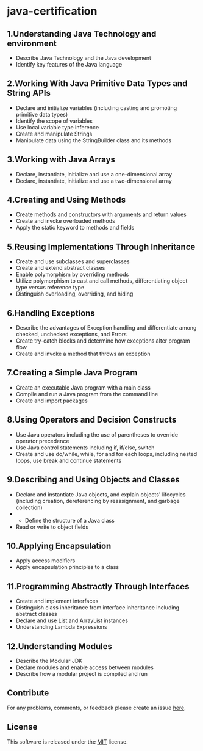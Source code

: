 # java-certification

## 1.Understanding Java Technology and environment
- Describe Java Technology and the Java development
- Identify key features of the Java language

## 2.Working With Java Primitive Data Types and String APIs
- Declare and initialize variables (including casting and promoting primitive data types)
- Identify the scope of variables
- Use local variable type inference
- Create and manipulate Strings
- Manipulate data using the StringBuilder class and its methods

## 3.Working with Java Arrays
- Declare, instantiate, initialize and use a one-dimensional array
- Declare, instantiate, initialize and use a two-dimensional array

## 4.Creating and Using Methods
- Create methods and constructors with arguments and return values
- Create and invoke overloaded methods
- Apply the static keyword to methods and fields

## 5.Reusing Implementations Through Inheritance
- Create and use subclasses and superclasses
- Create and extend abstract classes
- Enable polymorphism by overriding methods
- Utilize polymorphism to cast and call methods, differentiating object type versus reference type
- Distinguish overloading, overriding, and hiding

## 6.Handling Exceptions
- Describe the advantages of Exception handling and differentiate among checked, unchecked exceptions, and Errors
- Create try-catch blocks and determine how exceptions alter program flow
- Create and invoke a method that throws an exception

## 7.Creating a Simple Java Program
- Create an executable Java program with a main class
- Compile and run a Java program from the command line
- Create and import packages

## 8.Using Operators and Decision Constructs
- Use Java operators including the use of parentheses to override operator precedence
- Use Java control statements including if, if/else, switch
- Create and use do/while, while, for and for each loops, including nested loops, use break and continue statements

## 9.Describing and Using Objects and Classes
- Declare and instantiate Java objects, and explain objects' lifecycles (including creation, dereferencing by reassignment, and garbage collection)
- - Define the structure of a Java class
- Read or write to object fields

## 10.Applying Encapsulation
- Apply access modifiers
- Apply encapsulation principles to a class

## 11.Programming Abstractly Through Interfaces
- Create and implement interfaces
- Distinguish class inheritance from interface inheritance including abstract classes
- Declare and use List and ArrayList instances
- Understanding Lambda Expressions

## 12.Understanding Modules
- Describe the Modular JDK
- Declare modules and enable access between modules
- Describe how a modular project is compiled and run

## Contribute
For any problems, comments, or feedback please create an issue [here](https://github.com/egnaf/java-certification/issues).
<br>

## License
This software is released under the [MIT](http://mitlicense.org) license.

